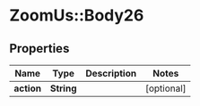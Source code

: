 # ZoomUs::Body26

## Properties
Name | Type | Description | Notes
------------ | ------------- | ------------- | -------------
**action** | **String** |  | [optional] 


